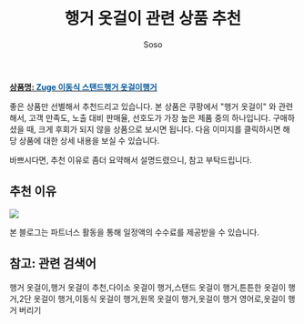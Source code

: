 ﻿---
layout: post
title:  "행거 옷걸이 관련 상품 추천"
author: Soso
categories: [ 가구/인테리어 ]
tags: [행거 옷걸이,행거 옷걸이 추천,다이소 옷걸이 행거,스탠드 옷걸이 행거,튼튼한 옷걸이 행거,2단 옷걸이 행거,이동식 옷걸이 행거,원목 옷걸이 행거,옷걸이 행거 영어로,옷걸이 행거 버리기]
image: https://ads-partners.coupang.com/image1/J9-mP8W3pQ6cWsYnJ1GVDY5q7oUBs8stDXjqbht_EmwoOPiElOBv2bWuqKuckndsiISlp9IlGRRJ9k2OtnToJAMwrHXJtIpnILzag5QPei8CAouJ_UVYqbYAKq5IRT5ljIPmpr0RAcvdaY5qtUn95xU_OGwGkSKV8TOYMujQBMssfMvav-4VxvLviv1ZPhYJaG-_ERn5l4YRncEn5FFCVT_rMRqJ5XYVjIEC4LBRLqgzlsr2DOX05QcwvLkcaoeYXAbvI4d6ALzucr_M3ajQjE2Q11JIIbluKe9x13V7Mg== 
description: "쿠팡에서 행거 옷걸이 관련 상품으로 가장 고객 선호도가 높은 제품 중 하나입니다."
---

<a href="https://link.coupang.com/re/AFFSDP?lptag=AF5673682&pageKey=7075702430&itemId=17585776496&vendorItemId=84752306152&traceid=V0-153-b27f817619121310&requestid=20231102082118085250946584&token=31850C%7CMIXED"><b>상품명: <font color='#01579B'>Zuge 이동식 스탠드행거 옷걸이행거</font></b></a>

좋은 상품만 선별해서 추천드리고 있습니다.
본 상품은 쿠팡에서 "행거 옷걸이" 와 관련해서, 고객 만족도, 노출 대비 판매율, 선호도가 가장 높은 제품 중의 하나입니다.
구매하셨을 때, 크게 후회가 되지 않을 상품으로 보시면 됩니다. 
다음 이미지를 클릭하시면 해당 상품에 대한 상세 내용을 보실 수 있습니다.

바쁘시다면, 추천 이유로 좀더 요약해서 설명드렸으니, 참고 부탁드립니다.

## 추천 이유 

<a href="https://link.coupang.com/re/AFFSDP?lptag=AF5673682&pageKey=7075702430&itemId=17585776496&vendorItemId=84752306152&traceid=V0-153-b27f817619121310&requestid=20231102082118085250946584&token=31850C%7CMIXED"><img src="https://thumbnail10.coupangcdn.com/thumbnails/remote/q89/image/vendor_inventory/f380/311f48ecf9a05731a2368095f4643f843453843ce458f05faace6664261a.jpg"></a> 

본 블로그는 파트너스 활동을 통해 일정액의 수수료를 제공받을 수 있습니다.

## 참고: 관련 검색어    
행거 옷걸이,행거 옷걸이 추천,다이소 옷걸이 행거,스탠드 옷걸이 행거,튼튼한 옷걸이 행거,2단 옷걸이 행거,이동식 옷걸이 행거,원목 옷걸이 행거,옷걸이 행거 영어로,옷걸이 행거 버리기
